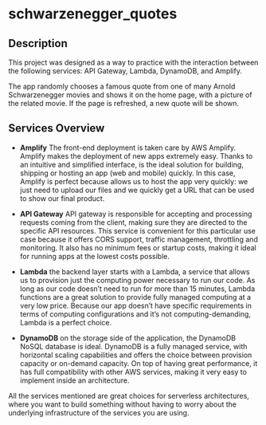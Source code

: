# schwarzenegger_quotes


## **Description**
This project was designed as a way to practice with the interaction between the following services: API Gateway, Lambda, DynamoDB, and Amplify.

The app randomly chooses a famous quote from one of many Arnold Schwarzenegger movies and shows it on the home page, with a picture of the related movie.
If the page is refreshed, a new quote will be shown.

## **Services Overview**
- **Amplify**
The front-end deployment is taken care by AWS Amplify. 
Amplify makes the deployment of new apps extremely easy. Thanks to an intuitive and simplified interface, is the ideal solution for building, shipping or hosting an app (web and mobile) quickly. In this case, Amplify is perfect because allows us to host the app very quickly: we just need to upload our files and we quickly get a URL that can be used to show our final product. 

- **API Gateway**
API gateway is responsible for accepting and processing requests coming from the client, making sure they are directed to the specific API resources.
This service is convenient for this particular use case because it offers CORS support, traffic management, throttling and monitoring. It also has no minimum fees or startup costs, making it ideal for running apps at the lowest costs possible. 

- **Lambda**
the backend layer starts with a Lambda, a service that allows us to provision just the computing power necessary to run our code. As long as our code doesn’t need to run for more than 15 minutes, Lambda functions are a great solution to provide fully managed computing at a very low price. Because our app doesn’t have specific requirements in terms of computing configurations and it’s not computing-demanding, Lambda is a perfect choice.

- **DynamoDB**
on the storage side of the application, the DynamoDB NoSQL database is ideal. 
DynamoDB is a fully managed service, with horizontal scaling capabilities and offers the choice between provision capacity or on-demand capacity.
On top of having great performance, it has full compatibility with other AWS services, making it very easy to implement inside an architecture.

All the services mentioned are great choices for serverless architectures, where you want to build something without having to worry about the underlying infrastructure of the services you are using. 


